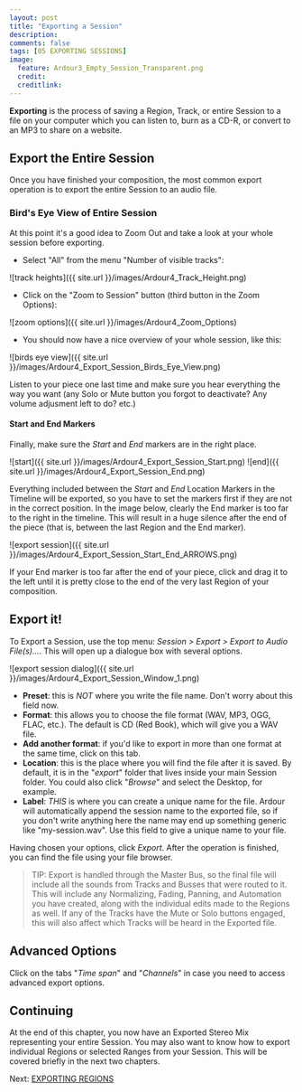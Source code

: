 ```yaml
---
layout: post
title: "Exporting a Session"
description:
comments: false 
tags: [05 EXPORTING SESSIONS]
image:
  feature: Ardour3_Empty_Session_Transparent.png
  credit:  
  creditlink:  
---
```


**Exporting** is the process of saving a Region, Track, or entire Session to a
file on your computer which you can listen to, burn as a CD-R, or convert
to an MP3 to share on a website.

## Export the Entire Session

Once you have finished your composition, the most common export operation is to export the entire Session to an audio file. 

### Bird's Eye View of Entire Session

At this point it's a good idea to Zoom Out and take a look at your whole session before exporting.

* Select "All" from the menu "Number of visible tracks":

![track heights]({{ site.url }}/images/Ardour4_Track_Height.png)

* Click on the "Zoom to Session" button (third button in the Zoom Options):

![zoom options]({{ site.url }}/images/Ardour4_Zoom_Options)

* You should now have a nice overview of your whole session, like this:

![birds eye view]({{ site.url }}/images/Ardour4_Export_Session_Birds_Eye_View.png)

Listen to your piece one last time and make sure you hear everything the way you want (any Solo or Mute button you forgot to deactivate? Any volume adjusment left to do? etc.)

#### Start and End Markers

Finally, make sure the *Start* and *End* markers are in the right place.

![start]({{ site.url }}/images/Ardour4_Export_Session_Start.png)
![end]({{ site.url }}/images/Ardour4_Export_Session_End.png)

Everything included between the *Start* and *End* Location Markers in the Timeline will be exported, so you have to set the markers first if they are not in the correct position. In the image below, clearly the End marker is too far to the right in the timeline. This will result in a huge silence after the end of the piece (that is, between the last Region and the End marker).

![export session]({{ site.url }}/images/Ardour4_Export_Session_Start_End_ARROWS.png)

If your End marker is too far after the end of your piece, click and drag it to the left until it is pretty close to the end of the very last Region of your composition.

## Export it!

To Export a Session, use the top menu: *Session > Export > Export to Audio File(s)...*. This will open up a dialogue box with several options.

![export session dialog]({{ site.url }}/images/Ardour4_Export_Session_Window_1.png)

* **Preset**: this is *NOT* where you write the file name. Don't worry about this field now.
* **Format**: this allows you to choose the file format (WAV, MP3, OGG, FLAC, etc.). The default is CD (Red Book), which will give you a WAV file.
* **Add another format**: if you'd like to export in more than one format at the same time, click on this tab.
* **Location**: this is the place where you will find the file after it is saved. By default, it is in the "*export*" folder that lives inside your main Session folder. You could also click "*Browse*" and select the Desktop, for example.
* **Label**: *THIS* is where you can create a unique name for the file. Ardour will automatically append the session name to the exported file, so if you don't write anything here the name may end up something generic like "my-session.wav". Use this field to give a unique name to your file.

Having chosen your options, click *Export*. After the operation is finished, you can find the file using your file browser.

> TIP: Export is handled through the Master Bus, so the final file will include all the sounds from Tracks and Busses that were routed to it. This will include any Normalizing, Fading, Panning, and Automation you have created, along with the individual edits made to the Regions as well. If any of the Tracks have the Mute or Solo buttons engaged, this will also affect which Tracks will be heard in the Exported file. 

## Advanced Options

Click on the tabs "*Time span*" and "*Channels*" in case you need to access advanced export options.

Continuing
----------

At the end of this chapter, you now have an Exported Stereo Mix representing your entire Session. You may also want to know how to export individual Regions or selected Ranges from your Session. This will be covered briefly in the next two chapters.

Next: [EXPORTING REGIONS](../exporting-a-region)


